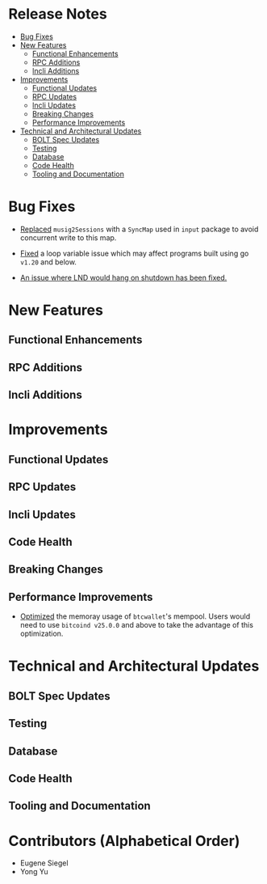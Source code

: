 # Release Notes
- [Bug Fixes](#bug-fixes)
- [New Features](#new-features)
  - [Functional Enhancements](#functional-enhancements)
  - [RPC Additions](#rpc-additions)
  - [lncli Additions](#lncli-additions)
- [Improvements](#improvements)
  - [Functional Updates](#functional-updates)
  - [RPC Updates](#rpc-updates)
  - [lncli Updates](#lncli-updates)
  - [Breaking Changes](#breaking-changes)
  - [Performance Improvements](#performance-improvements)
 - [Technical and Architectural Updates](#technical-and-architectural-updates)
   - [BOLT Spec Updates](#bolt-spec-updates)
   - [Testing](#testing)
   - [Database](#database)
   - [Code Health](#code-health)
   - [Tooling and Documentation](#tooling-and-documentation)

# Bug Fixes

* [Replaced](https://github.com/vanditshah99/lnd/pull/8224)
  `musig2Sessions` with a `SyncMap` used in `input` package to avoid concurrent
  write to this map.

* [Fixed](https://github.com/vanditshah99/lnd/pull/8220) a loop variable
  issue which may affect programs built using go `v1.20` and below. 

* [An issue where LND would hang on shutdown has been fixed.](https://github.com/vanditshah99/lnd/pull/8151)

# New Features
## Functional Enhancements
## RPC Additions
## lncli Additions

# Improvements
## Functional Updates
## RPC Updates
## lncli Updates
## Code Health
## Breaking Changes
## Performance Improvements

* [Optimized](https://github.com/vanditshah99/lnd/pull/8232) the memoray
  usage of `btcwallet`'s mempool. Users would need to use `bitcoind v25.0.0`
  and above to take the advantage of this optimization. 

# Technical and Architectural Updates
## BOLT Spec Updates
## Testing
## Database
## Code Health
## Tooling and Documentation

# Contributors (Alphabetical Order)
* Eugene Siegel
* Yong Yu
